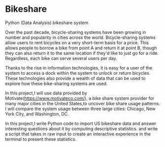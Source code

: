 # Bikeshare
Python (Data Analysis) bikeshare system

Over the past decade, bicycle-sharing systems have been growing in number and popularity in cities across the world.
Bicycle-sharing systems allow users to rent bicycles on a very short-term basis for a price. 
This allows people to borrow a bike from point A and return it at point B, though they can also return it to the same location if they'd like to just go for a ride.
Regardless, each bike can serve several users per day.

Thanks to the rise in information technologies, it is easy for a user of the system to access a dock within the system to unlock or return bicycles.
These technologies also provide a wealth of data that can be used to explore how these bike-sharing systems are used.

In this project,I will use data provided by Motivate(https://www.motivateco.com/), a bike share system provider for many major cities in the United States,to uncover bike share usage patterns.
I will compare the system usage between three large cities: Chicago, New York City, and Washington, DC.

In this project,I write Python code to import US bikeshare data and answer interesting questions about it by computing descriptive statistics.
and write a script that takes in raw input to create an interactive experience in the terminal to present these statistics.
